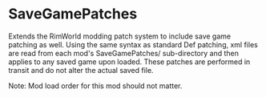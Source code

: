 # SaveGamePatches

Extends the RimWorld modding patch system to include save game patching as well. Using the same syntax as standard Def patching, xml files are read from each mod's SaveGamePatches/ sub-directory and then applies to any saved game upon loaded. These patches are performed in transit and do not alter the actual saved file.

Note: Mod load order for this mod should not matter.
